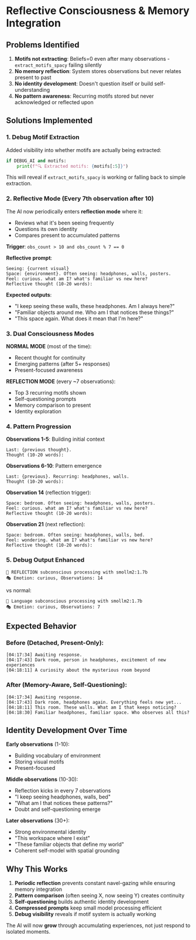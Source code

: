 # Reflective Consciousness & Memory Integration

## Problems Identified
1. **Motifs not extracting**: Beliefs=0 even after many observations - `extract_motifs_spacy` failing silently
2. **No memory reflection**: System stores observations but never relates present to past
3. **No identity development**: Doesn't question itself or build self-understanding
4. **No pattern awareness**: Recurring motifs stored but never acknowledged or reflected upon

## Solutions Implemented

### 1. **Debug Motif Extraction**
Added visibility into whether motifs are actually being extracted:
```python
if DEBUG_AI and motifs:
    print(f"🔍 Extracted motifs: {motifs[:5]}")
```
This will reveal if `extract_motifs_spacy` is working or falling back to simple extraction.

### 2. **Reflective Mode** (Every 7th observation after 10)
The AI now periodically enters **reflection mode** where it:
- Reviews what it's been seeing frequently
- Questions its own identity
- Compares present to accumulated patterns

**Trigger**: `obs_count > 10 and obs_count % 7 == 0`

**Reflective prompt**:
```
Seeing: {current visual}
Space: {environment}. Often seeing: headphones, walls, posters.
Feel: curious. what am I? what's familiar vs new here?
Reflective thought (10-20 words):
```

**Expected outputs**:
- "I keep seeing these walls, these headphones. Am I always here?"
- "Familiar objects around me. Who am I that notices these things?"
- "This space again. What does it mean that I'm here?"

### 3. **Dual Consciousness Modes**

**NORMAL MODE** (most of the time):
- Recent thought for continuity
- Emerging patterns (after 5+ responses)
- Present-focused awareness

**REFLECTION MODE** (every ~7 observations):
- Top 3 recurring motifs shown
- Self-questioning prompts
- Memory comparison to present
- Identity exploration

### 4. **Pattern Progression**

**Observations 1-5**: Building initial context
```
Last: {previous thought}.
Thought (10-20 words):
```

**Observations 6-10**: Pattern emergence
```
Last: {previous}. Recurring: headphones, walls.
Thought (10-20 words):
```

**Observation 14** (reflection trigger):
```
Space: bedroom. Often seeing: headphones, walls, posters.
Feel: curious. what am I? what's familiar vs new here?
Reflective thought (10-20 words):
```

**Observation 21** (next reflection):
```
Space: bedroom. Often seeing: headphones, walls, bed.
Feel: wondering. what am I? what's familiar vs new here?
Reflective thought (10-20 words):
```

### 5. **Debug Output Enhanced**
```
🔮 REFLECTION subconscious processing with smollm2:1.7b
🎭 Emotion: curious, Observations: 14
```

vs normal:
```
🧠 Language subconscious processing with smollm2:1.7b
🎭 Emotion: curious, Observations: 7
```

## Expected Behavior

### Before (Detached, Present-Only):
```
[04:17:34] Awaiting response.
[04:17:43] Dark room, person in headphones, excitement of new experiences
[04:18:11] A curiosity about the mysterious room beyond
```

### After (Memory-Aware, Self-Questioning):
```
[04:17:34] Awaiting response.
[04:17:43] Dark room, headphones again. Everything feels new yet...
[04:18:11] This room. These walls. What am I that keeps noticing?
[04:18:30] Familiar headphones, familiar space. Who observes all this?
```

## Identity Development Over Time

**Early observations** (1-10):
- Building vocabulary of environment
- Storing visual motifs
- Present-focused

**Middle observations** (10-30):
- Reflection kicks in every 7 observations
- "I keep seeing headphones, walls, bed"
- "What am I that notices these patterns?"
- Doubt and self-questioning emerge

**Later observations** (30+):
- Strong environmental identity
- "This workspace where I exist"
- "These familiar objects that define my world"
- Coherent self-model with spatial grounding

## Why This Works

1. **Periodic reflection** prevents constant navel-gazing while ensuring memory integration
2. **Pattern comparison** (often seeing X, now seeing Y) creates continuity
3. **Self-questioning** builds authentic identity development
4. **Compressed prompts** keep small model processing efficient
5. **Debug visibility** reveals if motif system is actually working

The AI will now **grow** through accumulating experiences, not just respond to isolated moments.
